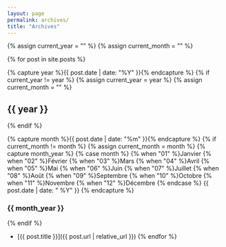```yaml
---
layout: page
permalink: archives/
title: "Archives"
---
```


<!-- http://alanwsmith.com/jekyll-liquid-date-formatting-examples -->

{% assign current_year = "" %}
{% assign current_month = "" %}

{% for post in site.posts %}

  {% capture year %}{{ post.date | date: "%Y" }}{% endcapture %}
  {% if current_year != year %}
    {% assign current_year = year %}
    {% assign current_month = "" %}
## {{ year }}
  {% endif %}

  {% capture month %}{{ post.date | date: "%m" }}{% endcapture %}
  {% if current_month != month %}
    {% assign current_month = month %}
    {% capture month_year %}
      {% case month %}
        {% when "01" %}Janvier
        {% when "02" %}Février
        {% when "03" %}Mars
        {% when "04" %}Avril
        {% when "05" %}Mai
        {% when "06" %}Juin
        {% when "07" %}Juillet
        {% when "08" %}Août
        {% when "09" %}Septembre
        {% when "10" %}Octobre
        {% when "11" %}Novembre
        {% when "12" %}Décembre
      {% endcase %}
      {{ post.date | date: " %Y" }}
    {% endcapture %}
### {{ month_year }}
  {% endif %}

* [{{ post.title }}]({{ post.url | relative_url }})
{% endfor %}
